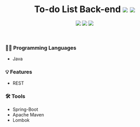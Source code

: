 <h1 align=center>To-do List Back-end <img src="https://hits.dwyl.com/itmenicky/BackEnd-Todolist.svg"> <img src="https://img.shields.io/badge/contributions-welcome-brightgreen.svg?style=flat"></h1>
<div align=center><img src="https://img.shields.io/badge/java-%23ED8B00.svg?style=for-the-badge&logo=openjdk&logoColor=white"> <img src="https://img.shields.io/badge/Spring_Boot-F2F4F9?style=for-the-badge&logo=spring-boot"> <img src="https://img.shields.io/badge/Apache%20Maven-C71A36?style=for-the-badge&logo=Apache%20Maven&logoColor=white"></div>
</br></br>

### 👨‍💻 Programming Languages

- Java

### 💡 Features

- REST

### 🛠 Tools

- Spring-Boot
- Apache Maven
- Lombok

